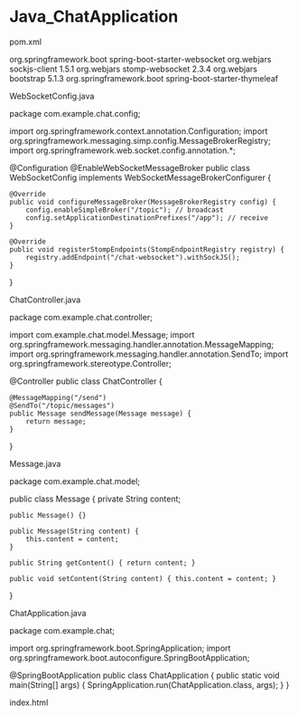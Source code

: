 # Java_ChatApplication

pom.xml

<dependencies>
    <dependency>
        <groupId>org.springframework.boot</groupId>
        <artifactId>spring-boot-starter-websocket</artifactId>
    </dependency>
    <dependency>
        <groupId>org.webjars</groupId>
        <artifactId>sockjs-client</artifactId>
        <version>1.5.1</version>
    </dependency>
    <dependency>
        <groupId>org.webjars</groupId>
        <artifactId>stomp-websocket</artifactId>
        <version>2.3.4</version>
    </dependency>
    <dependency>
        <groupId>org.webjars</groupId>
        <artifactId>bootstrap</artifactId>
        <version>5.1.3</version>
    </dependency>
    <dependency>
        <groupId>org.springframework.boot</groupId>
        <artifactId>spring-boot-starter-thymeleaf</artifactId>
    </dependency>
</dependencies>



WebSocketConfig.java

package com.example.chat.config;

import org.springframework.context.annotation.Configuration;
import org.springframework.messaging.simp.config.MessageBrokerRegistry;
import org.springframework.web.socket.config.annotation.*;

@Configuration
@EnableWebSocketMessageBroker
public class WebSocketConfig implements WebSocketMessageBrokerConfigurer {
    
    @Override
    public void configureMessageBroker(MessageBrokerRegistry config) {
        config.enableSimpleBroker("/topic"); // broadcast
        config.setApplicationDestinationPrefixes("/app"); // receive
    }

    @Override
    public void registerStompEndpoints(StompEndpointRegistry registry) {
        registry.addEndpoint("/chat-websocket").withSockJS();
    }
}



ChatController.java

package com.example.chat.controller;

import com.example.chat.model.Message;
import org.springframework.messaging.handler.annotation.MessageMapping;
import org.springframework.messaging.handler.annotation.SendTo;
import org.springframework.stereotype.Controller;

@Controller
public class ChatController {

    @MessageMapping("/send")
    @SendTo("/topic/messages")
    public Message sendMessage(Message message) {
        return message;
    }
}


Message.java

package com.example.chat.model;

public class Message {
    private String content;

    public Message() {}

    public Message(String content) {
        this.content = content;
    }

    public String getContent() { return content; }

    public void setContent(String content) { this.content = content; }
}


ChatApplication.java

package com.example.chat;

import org.springframework.boot.SpringApplication;
import org.springframework.boot.autoconfigure.SpringBootApplication;

@SpringBootApplication
public class ChatApplication {
    public static void main(String[] args) {
        SpringApplication.run(ChatApplication.class, args);
    }
}


index.html

<!DOCTYPE html>
<html>
<head>
    <title>Java Chat App</title>
    <meta charset="UTF-8"/>
    <script src="/webjars/sockjs-client/sockjs.min.js"></script>
    <script src="/webjars/stomp-websocket/stomp.min.js"></script>
    <script>
        let stompClient = null;

        function connect() {
            const socket = new SockJS('/chat-websocket');
            stompClient = Stomp.over(socket);
            stompClient.connect({}, function () {
                stompClient.subscribe('/topic/messages', function (messageOutput) {
                    showMessage(JSON.parse(messageOutput.body).content);
                });
            });
        }

        function sendMessage() {
            const message = document.getElementById('message').value;
            stompClient.send("/app/send", {}, JSON.stringify({'content': message}));
            document.getElementById('message').value = '';
        }

        function showMessage(message) {
            const response = document.getElementById('messages');
            const p = document.createElement('div');
            p.appendChild(document.createTextNode(message));
            p.className = 'message';
            response.appendChild(p);
        }

        window.onload = connect;
    </script>
    <style>
        .message { background-color: #f4f4f4; padding: 10px; margin-bottom: 5px; border-radius: 4px; }
    </style>
</head>
<body>
<div style="width:400px; margin:auto; text-align:center;">
    <h2>Real-time Chat</h2>
    <div id="messages" style="border:1px solid #ccc; height:300px; overflow-y:auto; padding:10px;"></div>
    <input type="text" id="message" placeholder="Type a message..."/>
    <button onclick="sendMessage()">Send</button>
</div>
</body>
</html>
